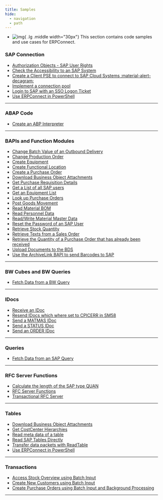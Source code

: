 ```yaml
---
title: Samples
hide:
  - navigation
  - path
---
```


<div class="grid cards" markdown>

-   ![img](site:assets/images/logos/theo-thumbs.png){ .lg .middle width="30px"} This section contains code samples and use cases for ERPConnect.

</div>

### SAP Connection

<div class="mdx-columns" markdown>

- [Authorization Objects - SAP User Rights](authority-objects-sap-user-rights.md)
- [Check the Accessibility to an SAP System](how-to-check-the-accessibility-to-a-sap-system.md)
- [Create a Client PSE to connect to SAP Cloud Systems :material-alert-decagram:](create-personal-security-environment.md)
- [Implement a connection pool](implement-a-connection-pool.md)
- [Login to SAP with an SSO Logon Ticket](login-to-sap-with-an-sso-logonticket.md)
- [Use ERPConnect in PowerShell](use-erpconnect-in-powershell.md)

</div>

---

### ABAP Code 

<div class="mdx-columns" markdown>

- [Create an ABP Interpreter](abap-interpreter.md)

</div>

---

### BAPIs and Function Modules

<div class="mdx-columns" markdown>

- [Change Batch Value of an Outbound Delivery](change-batch-value-of-an-outbound-delivery.md)
- [Change Production Order](change-production-order.md)
- [Create Equipment](create-equipment.md)
- [Create Functional Location](create-functional-location.md)
- [Create a Purchase Order](create-a-purchase-order.md)
- [Download Business Object Attachments](download-business-object-attachments.md)
- [Get Purchase Requisition Details](get-purchase-requisition-details.md)
- [Get a List of all SAP users](get-a-list-of-all-users.md)
- [Get an Equipment List](get-an-equipment-list.md)
- [Look up Purchase Orders](look-up-purchase-orders.md)
- [Post Goods Movement](post-goods-movement.md)
- [Read Material BOM](read-material-bom.md)
- [Read Personnel Data](call-a-bapi-bapi_employee_getdata.md)
- [Read/Write Material Master Data](readwrite-material-master-data.md)
- [Reset the Password of an SAP User](reset-users-password.md)
- [Retrieve Stock Quantity](retrieve-stock-quantity.md)
- [Retrieve Texts from a Sales Order](retrieve-texts-from-a-sales-order.md)
- [Retrieve the Quantity of a Purchase Order that has already been received](retrieve-the-quantity-of-a-purchase-order-that-has-already-been-received.md)
- [Upload Documents to the BDS](upload-documents-to-the-bds.md)
- [Use the ArchiveLink BAPI to send Barcodes to SAP](use-the-archivelink-bapi-to-send-barcodes-to-sap.md)

</div>

---

### BW Cubes and BW Queries

<div class="mdx-columns" markdown>

- [Fetch Data from a BW Query](execute-bw-queries.md)

</div>

---

### IDocs

<div class="mdx-columns" markdown>

- [Receive an IDoc](receive-an-idoc.md)
- [Resend IDocs which where set to CPICERR in SM58](resend-idocs-which-where-set-to-cpicerr-in-sm58.md)
- [Send a MATMAS IDoc](send-a-matmas-idoc.md)
- [Send a STATUS IDoc](send-a-simple-status-idoc.md)
- [Send an ORDER IDoc](send-an-order-idoc.md)

</div>

---

### Queries

<div class="mdx-columns" markdown>

- [Fetch Data from an SAP Query](fetch-data-from-an-sap-query.md)

</div>

---

### RFC Server Functions

<div class="mdx-columns" markdown>

- [Calculate the length of the SAP type QUAN](calculate-the-length-of-the-sap-type-quan--when-setting-up-an-rfc-server.md)
- [RFC Server Functions](rfc-server-functions.md)
- [Transactional RFC Server](transactional-rfc-server.md)

</div>

---

### Tables

<div class="mdx-columns" markdown>

- [Download Business Object Attachments](download-business-object-attachments.md)
- [Get CostCenter Hierarchies](get-costcenter-hierarchies.md)
- [Read meta data of a table](get-meta-data-of-a-table.md)
- [Read SAP Tables Directly](read-sap-tables-directly.md)
- [Transfer data packets with ReadTable](transfer-data-packets-with-readtable-class.md)
- [Use ERPConnect in PowerShell](use-erpconnect-in-powershell.md)

</div>

---

### Transactions

<div class="mdx-columns" markdown>

- [Access Stock Overview using Batch Input](access-stock-overview-using-batch-input.md)
- [Create New Customers using Batch Input](create-new-customers-using-batch-input.md)
- [Create Purchase Orders using Batch Input and Background Processing](create-purchase-orders-using-batch-input.md)

</div>

---
